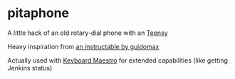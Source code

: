 pitaphone
=========

A little hack of an old rotary-dial phone with an [Teensy](https://www.pjrc.com/store/teensy.html)

Heavy inspiration from [an instructable by guidomax](http://www.instructables.com/id/Interface-a-rotary-phone-dial-to-an-Arduino/)

Actually used with [Keyboard Maestro](http://www.keyboardmaestro.com/main/) for extended capabilities (like getting Jenkins status)